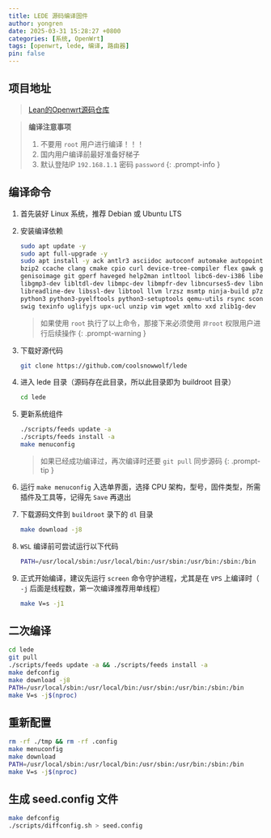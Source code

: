 ```yaml
---
title: LEDE 源码编译固件
author: yongren
date: 2025-03-31 15:28:27 +0800
categories: [系统, OpenWrt]
tags: [openwrt, lede, 编译, 路由器]
pin: false
---
```


## 项目地址

> [Lean的Openwrt源码仓库](https://github.com/coolsnowwolf/lede)

> **编译注意事项**
>
> 1. 不要用 `root` 用户进行编译！！！
> 2. 国内用户编译前最好准备好梯子
> 3. 默认登陆IP `192.168.1.1` 密码 `password`
{: .prompt-info }

## 编译命令

1. 首先装好 Linux 系统，推荐 Debian 或 Ubuntu LTS

2. 安装编译依赖

    ```bash
    sudo apt update -y
    sudo apt full-upgrade -y
    sudo apt install -y ack antlr3 asciidoc autoconf automake autopoint binutils bison build-essential \
    bzip2 ccache clang cmake cpio curl device-tree-compiler flex gawk gcc-multilib g++-multilib gettext \
    genisoimage git gperf haveged help2man intltool libc6-dev-i386 libelf-dev libfuse-dev libglib2.0-dev \
    libgmp3-dev libltdl-dev libmpc-dev libmpfr-dev libncurses5-dev libncursesw5-dev libpython3-dev \
    libreadline-dev libssl-dev libtool llvm lrzsz msmtp ninja-build p7zip p7zip-full patch pkgconf \
    python3 python3-pyelftools python3-setuptools qemu-utils rsync scons squashfs-tools subversion \
    swig texinfo uglifyjs upx-ucl unzip vim wget xmlto xxd zlib1g-dev
    ```

    > 如果使用 `root` 执行了以上命令，那接下来必须使用 `非root` 权限用户进行后续操作
    {: .prompt-warning  }
    
3. 下载好源代码

    ```bash
    git clone https://github.com/coolsnowwolf/lede
    ```

4. 进入 lede 目录（源码存在此目录，所以此目录即为 buildroot 目录）

   ```bash
   cd lede
   ```

5. 更新系统组件

    ```bash
    ./scripts/feeds update -a
    ./scripts/feeds install -a
    make menuconfig
    ```

    > 如果已经成功编译过，再次编译时还要 `git pull` 同步源码
    {: .prompt-tip  }
    
6. 运行 `make menuconfig` 入选单界面，选择 CPU 架构，型号，固件类型，所需插件及工具等，记得先 `Save` 再退出

7. 下载源码文件到 `buildroot` 录下的 `dl` 目录

    ```bash
    make download -j8
    ```

8. `WSL` 编译前可尝试运行以下代码

    ```bash
    PATH=/usr/local/sbin:/usr/local/bin:/usr/sbin:/usr/bin:/sbin:/bin
    ```

9. 正式开始编译，建议先运行 `screen` 命令守护进程，尤其是在 `VPS` 上编译时（ `-j` 后面是线程数，第一次编译推荐用单线程）

    ```bash
    make V=s -j1
    ```

## 二次编译

```bash
cd lede
git pull
./scripts/feeds update -a && ./scripts/feeds install -a
make defconfig
make download -j8
PATH=/usr/local/sbin:/usr/local/bin:/usr/sbin:/usr/bin:/sbin:/bin
make V=s -j$(nproc)
```


## 重新配置

```bash
rm -rf ./tmp && rm -rf .config
make menuconfig
make download 
PATH=/usr/local/sbin:/usr/local/bin:/usr/sbin:/usr/bin:/sbin:/bin
make V=s -j$(nproc)
```


## 生成 seed.config 文件

```bash
make defconfig
./scripts/diffconfig.sh > seed.config
```

